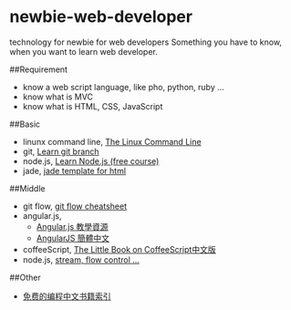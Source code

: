 newbie-web-developer
====================

technology for newbie for web developers
Something you have to know, when you want to learn web developer.

##Requirement

 * know a web script language, like pho, python, ruby ...
 * know what is MVC
 * know what is HTML, CSS, JavaScript

##Basic

 * linunx command line, [The Linux Command Line](http://billie66.github.io/TLCL/index.html)
 * git, [Learn git branch](http://pcottle.github.io/learnGitBranching/)
 * node.js, [Learn Node.js (free course)](https://www.codeschool.com/courses/real-time-web-with-node-js)
 * jade, [jade template for html](http://jade-lang.com/)

##Middle

 * git flow, [git flow cheatsheet](http://danielkummer.github.io/git-flow-cheatsheet/index.html)
 * angular.js, 
   * [Angular.js 教學資源](http://curah.microsoft.com/73909/angularjs-%E5%88%9D%E5%AD%B8%E8%80%85%E7%9B%B8%E9%97%9C%E5%AD%B8%E7%BF%92%E8%B3%87%E6%BA%90)
   * [AngularJS 簡體中文](https://github.com/peiransun/angularjs-cn)
 * coffeeScript, [The Little Book on CoffeeScript中文版](http://island205.github.io/coffeescript-cookbook.github.com/)
 * node.js, [stream, flow control ...](http://nodeschool.io/)

##Other
 * [免费的编程中文书籍索引](https://github.com/justjavac/free-programming-books-zh_CN)
